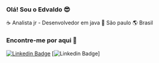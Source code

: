 ### Olá! Sou o Edvaldo :sunglasses:

:coffee: Analista jr - Desenvolvedor em java :house_with_garden: São paulo :earth_americas: Brasil 

### Encontre-me por aqui :mag_right:
[![Linkedin Badge](https://img.shields.io/badge/-LinkedIn-blue?style=flat-square&logo=Linkedin&logoColor=white&link=https://www.linkedin.com/in/fagnerpsantos/)](https://www.https://www.linkedin.com/in/edvaldo-junior-77a7251a0/)
[![Linkedin Badge](https://img.shields.io/badge/instagram-%23E4405F.svg?&style=for-the-badge&logo=instagram&logoColor=white">)]

